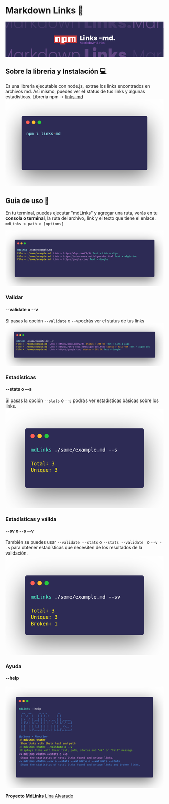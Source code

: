 #  Markdown Links 🔗

![portada](./portadagit.jpg)

## Sobre la libreria y Instalación 💻
Es una libreria ejecutable con node.js, extrae los links encontrados en archivos md. Así mismo, puedes ver el status de tus links y algunas estadísticas. 
Libreria npm -> [links-md](https://www.npmjs.com/package/links-md)
![instalar](./install.png)

## Guía de uso 📖
En tu terminal, puedes ejecutar "mdLinks" y agregar una ruta, verás en tu **consola o terminal**, la ruta del archivo, link y el texto que tiene el enlace. 
<code>mdLinks < path > [options] </code>

![default](./default.png)
### Validar
#### --validate o --v
Si pasas la opción <code>--validate</code> o <code>--v</code>podrás ver el status de tus links
![validate](./validate.png)

### Estadísticas
#### --stats o --s
Si pasas la opción <code>--stats</code> o <code>--s</code> podrás ver estadísticas básicas sobre los links.
![stats](./stats.png)

### Estadísticas y válida
#### --sv o --s --v
También se puedes usar <code>--validate --stats</code>  o <code>--stats --validate </code> o <code>--v --s</code> para obtener estadísticas que necesiten de los resultados de la validación.
![sv](./sv.png)

### Ayuda
#### --help
![help](./helppng.png)



**Proyecto MdLinks**
  [Lina Alvarado](https://github.com/LinaAlvarado/BOG005-md-links)
